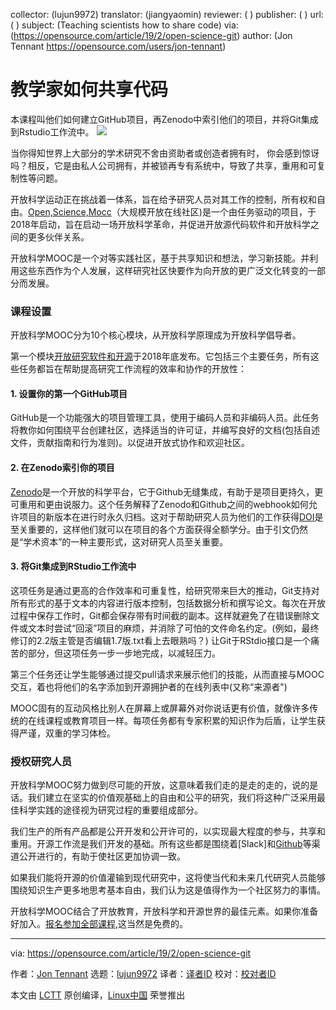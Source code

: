 collector: (lujun9972)
translator: (jiangyaomin)
reviewer: ( )
publisher: ( )
url: ( )
subject: (Teaching scientists how to share code)
via: (https://opensource.com/article/19/2/open-science-git)
author: (Jon Tennant https://opensource.com/users/jon-tennant)

教学家如何共享代码
=====
  本课程叫他们如何建立GitHub项目，再Zenodo中索引他们的项目，并将Git集成到Rstudio工作流中。
 ![](https://opensource.com/sites/default/files/styles/image-full-size/public/lead-images/rh_003588_01_rd3os.combacktoschoolserieshe_rh_051x_0.png?itok=gIzbmxuI)
 
  当你得知世界上大部分的学术研究不舍由资助者或创造者拥有时， 你会感到惊讶吗？相反，它是由私人公司拥有，并被锁再专有系统中，导致了共享，重用和可复制性等问题。
  
  开放科学运动正在挑战着一体系，旨在给予研究人员对其工作的控制，所有权和自由。[Open,Science,Mocc][2]（大规模开放在线社区)是一个由任务驱动的项目，于2018年启动，旨在启动一场开放科学革命，并促进开放源代码软件和开放科学之间的更多伙伴关系。
  
  开放科学MOOC是一个对等实践社区，基于共享知识和想法，学习新技能。并利用这些东西作为个人发展，这样研究社区快要作为向开放的更广泛文化转变的一部分而发展。
  
  ### 课程设置
  
  开放科学MOOC分为10个核心模块，从开放科学原理成为开放科学倡导者。
  
  第一个模块[开放研究软件和开源][3]于2018年底发布。它包括三个主要任务，所有这些任务都旨在帮助提高研究工作流程的效率和协作的开放性：
  
  #### 1\. 设置你的第一个GitHub项目
  
  GitHub是一个功能强大的项目管理工具，使用于编码人员和非编码人员。此任务将教你如何围绕平台创建社区，选择适当的许可证，并编写良好的文档(包括自述文件，贡献指南和行为准则)。以促进开放式协作和欢迎社区。
  
 #### 2\. 在Zenodo索引你的项目
 
 [Zenodo][4]是一个开放的科学平台，它于Github无缝集成，有助于是项目更持久，更可重用和更由说服力。这个任务解释了Zenodo和Github之间的webhook如何允许项目的新版本在进行时永久归档。这对于帮助研究人员为他们的工作获得[DOI][5]是至关重要的，这样他们就可以在项目的各个方面获得全额学分。由于引文仍然是“学术资本”的一种主要形式，这对研究人员至关重要。
 
 #### 3\. 将Git集成到RStudio工作流中
 
 这项任务是通过更高的合作效率和可重复性，给研究带来巨大的推动，Git支持对所有形式的基于文本的内容进行版本控制，包括数据分析和撰写论文。每次在开放过程中保存工作时，Git都会保存带有时间截的副本。这样就避免了在错误删除文件或文本时尝试“回滚”项目的麻烦，并消除了可怕的文件命名约定。(例如，最终修订的2.2版主管是否编辑1.7版.txt看上去眼熟吗？) 让Git于RStdio接口是一个痛苦的部分，但这项任务一步一步地完成，以减轻压力。
 
 第三个任务还让学生能够通过提交pull请求来展示他们的技能，从而直接与MOOC交互，着也将他们的名字添加到开源拥护者的在线列表中(又称“来源者")
 
 MOOC固有的互动风格比别人在屏幕上或屏幕外对你说话更有价值，就像许多传统的在线课程或教育项目一样。每项任务都有专家积累的知识作为后盾，让学生获得严谨，双重的学习体检。
 
 ### 授权研究人员
 
 开放科学MOOC努力做到尽可能的开放，这意味着我们走的是走的走的，说的是话。我们建立在坚实的价值观基础上的自由和公平的研究，我们将这种广泛采用最佳科学实践的途径视为研究过程的重要组成部分。
 
 我们生产的所有产品都是公开开发和公开许可的，以实现最大程度的参与，共享和重用。开源工作流是我们开发的基础。所有这些都是围绕着[Slack]和[Github][7]等渠道公开进行的，有助于使社区更加协调一致。
 
 如果我们能将开源的价值灌输到现代研究中，这将使当代和未来几代研究人员能够围绕知识生产更多地思考基本自由，我们认为这是值得作为一个社区努力的事情。
 
 开放科学MOOC结合了开放教育，开放科学和开源世界的最佳元素。如果你准备好加入。[报名参加全部课程][3],这当然是免费的。
 
 --------------------------------------------------------------------------------

via: https://opensource.com/article/19/2/open-science-git

作者：[Jon Tennant][a]
选题：[lujun9972][b]
译者：[译者ID](https://github.com/jiangyaomin)
校对：[校对者ID](https://github.com/校对者ID)

本文由 [LCTT](https://github.com/LCTT/TranslateProject) 原创编译，[Linux中国](https://linux.cn/) 荣誉推出
 
[a]: https://opensource.com/users/jon-tennant
[b]: https://github.com/lujun9972
[1]: https://www.theguardian.com/science/political-science/2018/jun/29/elsevier-are-corrupting-open-science-in-europe
[2]: https://opensciencemooc.eu/
[3]: https://eliademy.com/catalog/oer/module-5-open-research-software-and-open-source.html
[4]: https://zenodo.org/
[5]: https://en.wikipedia.org/wiki/Digital_object_identifier
[6]: https://osmooc.herokuapp.com/
[7]: https://open-science-mooc-invite.herokuapp.com/
